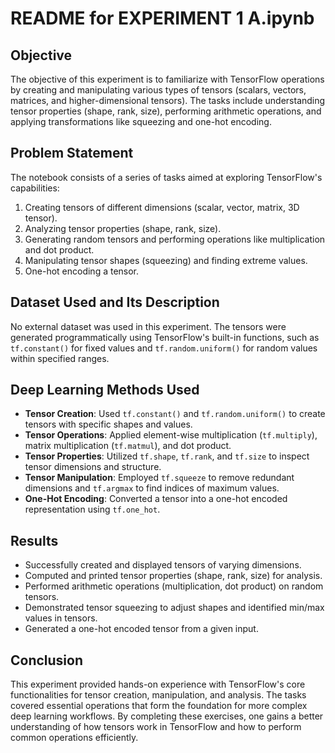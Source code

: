 # README for EXPERIMENT 1 A.ipynb

## Objective
The objective of this experiment is to familiarize with TensorFlow operations by creating and manipulating various types of tensors (scalars, vectors, matrices, and higher-dimensional tensors). The tasks include understanding tensor properties (shape, rank, size), performing arithmetic operations, and applying transformations like squeezing and one-hot encoding.

## Problem Statement
The notebook consists of a series of tasks aimed at exploring TensorFlow's capabilities:
1. Creating tensors of different dimensions (scalar, vector, matrix, 3D tensor).
2. Analyzing tensor properties (shape, rank, size).
3. Generating random tensors and performing operations like multiplication and dot product.
4. Manipulating tensor shapes (squeezing) and finding extreme values.
5. One-hot encoding a tensor.

## Dataset Used and Its Description
No external dataset was used in this experiment. The tensors were generated programmatically using TensorFlow's built-in functions, such as `tf.constant()` for fixed values and `tf.random.uniform()` for random values within specified ranges.

## Deep Learning Methods Used
- **Tensor Creation**: Used `tf.constant()` and `tf.random.uniform()` to create tensors with specific shapes and values.
- **Tensor Operations**: Applied element-wise multiplication (`tf.multiply`), matrix multiplication (`tf.matmul`), and dot product.
- **Tensor Properties**: Utilized `tf.shape`, `tf.rank`, and `tf.size` to inspect tensor dimensions and structure.
- **Tensor Manipulation**: Employed `tf.squeeze` to remove redundant dimensions and `tf.argmax` to find indices of maximum values.
- **One-Hot Encoding**: Converted a tensor into a one-hot encoded representation using `tf.one_hot`.

## Results
- Successfully created and displayed tensors of varying dimensions.
- Computed and printed tensor properties (shape, rank, size) for analysis.
- Performed arithmetic operations (multiplication, dot product) on random tensors.
- Demonstrated tensor squeezing to adjust shapes and identified min/max values in tensors.
- Generated a one-hot encoded tensor from a given input.

## Conclusion
This experiment provided hands-on experience with TensorFlow's core functionalities for tensor creation, manipulation, and analysis. The tasks covered essential operations that form the foundation for more complex deep learning workflows. By completing these exercises, one gains a better understanding of how tensors work in TensorFlow and how to perform common operations efficiently.
